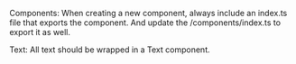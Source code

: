 Components: When creating a new component, always include an index.ts file that exports the component. And update the /components/index.ts to export it as well.

Text: All text should be wrapped in a Text component.